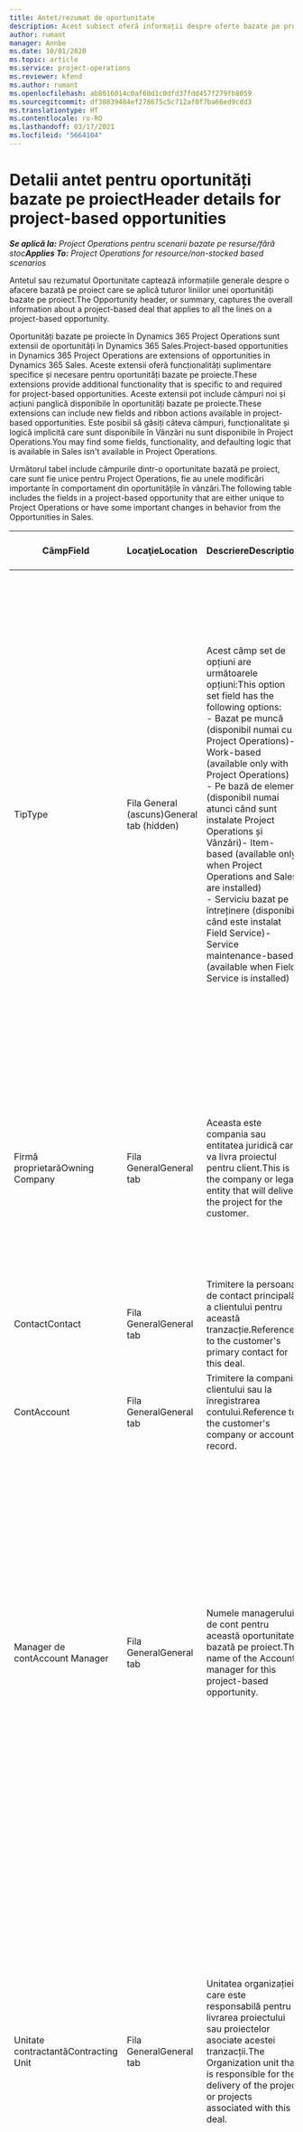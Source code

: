 ```yaml
---
title: Antet/rezumat de oportunitate
description: Acest subiect oferă informații despre oferte bazate pe proiecte și liniile de oportunitate bazate pe proiecte.
author: rumant
manager: Annbe
ms.date: 10/01/2020
ms.topic: article
ms.service: project-operations
ms.reviewer: kfend
ms.author: rumant
ms.openlocfilehash: ab8016014c0af60d1c0dfd37fdd457f279fb8059
ms.sourcegitcommit: df30839484ef278675c5c712af0f7ba66ed9cdd3
ms.translationtype: HT
ms.contentlocale: ro-RO
ms.lasthandoff: 03/17/2021
ms.locfileid: "5664104"
---
```

# <a name="header-details-for-project-based-opportunities"></a><span data-ttu-id="f51b0-103">Detalii antet pentru oportunități bazate pe proiect</span><span class="sxs-lookup"><span data-stu-id="f51b0-103">Header details for project-based opportunities</span></span>

<span data-ttu-id="f51b0-104">_**Se aplică la:** Project Operations pentru scenarii bazate pe resurse/fără stoc_</span><span class="sxs-lookup"><span data-stu-id="f51b0-104">_**Applies To:** Project Operations for resource/non-stocked based scenarios_</span></span>


<span data-ttu-id="f51b0-105">Antetul sau rezumatul Oportunitate captează informațiile generale despre o afacere bazată pe proiect care se aplică tuturor liniilor unei oportunități bazate pe proiect.</span><span class="sxs-lookup"><span data-stu-id="f51b0-105">The Opportunity header, or summary, captures the overall information about a project-based deal that applies to all the lines on a project-based opportunity.</span></span>

<span data-ttu-id="f51b0-106">Oportunități bazate pe proiecte în Dynamics 365 Project Operations sunt extensii de oportunități în Dynamics 365 Sales.</span><span class="sxs-lookup"><span data-stu-id="f51b0-106">Project-based opportunities in Dynamics 365 Project Operations are extensions of opportunities in Dynamics 365 Sales.</span></span> <span data-ttu-id="f51b0-107">Aceste extensii oferă funcționalități suplimentare specifice și necesare pentru oportunități bazate pe proiecte.</span><span class="sxs-lookup"><span data-stu-id="f51b0-107">These extensions provide additional functionality that is specific to and required for project-based opportunities.</span></span> <span data-ttu-id="f51b0-108">Aceste extensii pot include câmpuri noi și acțiuni panglică disponibile în oportunități bazate pe proiecte.</span><span class="sxs-lookup"><span data-stu-id="f51b0-108">These extensions can include new fields and ribbon actions available in project-based opportunities.</span></span> <span data-ttu-id="f51b0-109">Este posibil să găsiți câteva câmpuri, funcționalitate și logică implicită care sunt disponibile în Vânzări nu sunt disponibile în Project Operations.</span><span class="sxs-lookup"><span data-stu-id="f51b0-109">You may find some fields, functionality, and defaulting logic that is available in Sales isn't available in Project Operations.</span></span>

<span data-ttu-id="f51b0-110">Următorul tabel include câmpurile dintr-o oportunitate bazată pe proiect, care sunt fie unice pentru Project Operations, fie au unele modificări importante în comportament din oportunitățile în vânzări.</span><span class="sxs-lookup"><span data-stu-id="f51b0-110">The following table includes the fields in a project-based opportunity that are either unique to Project Operations or have some important changes in behavior from the Opportunities in Sales.</span></span>

| <span data-ttu-id="f51b0-111">**Câmp**</span><span class="sxs-lookup"><span data-stu-id="f51b0-111">**Field**</span></span> | <span data-ttu-id="f51b0-112">**Locaţie**</span><span class="sxs-lookup"><span data-stu-id="f51b0-112">**Location**</span></span> | <span data-ttu-id="f51b0-113">**Descriere**</span><span class="sxs-lookup"><span data-stu-id="f51b0-113">**Description**</span></span> | <span data-ttu-id="f51b0-114">**Impactul din aval**</span><span class="sxs-lookup"><span data-stu-id="f51b0-114">**Downstream impact**</span></span> |
| --- | --- | --- | --- |
| <span data-ttu-id="f51b0-115">Tip</span><span class="sxs-lookup"><span data-stu-id="f51b0-115">Type</span></span> | <span data-ttu-id="f51b0-116">Fila General (ascuns)</span><span class="sxs-lookup"><span data-stu-id="f51b0-116">General tab (hidden)</span></span> | <span data-ttu-id="f51b0-117">Acest câmp set de opțiuni are următoarele opțiuni:</span><span class="sxs-lookup"><span data-stu-id="f51b0-117">This option set field has the following options:</span></span></br><span data-ttu-id="f51b0-118">- Bazat pe muncă (disponibil numai cu Project Operations)</span><span class="sxs-lookup"><span data-stu-id="f51b0-118">- Work-based (available only with Project Operations)</span></span></br><span data-ttu-id="f51b0-119">- Pe bază de element (disponibil numai atunci când sunt instalate Project Operations și Vânzări)</span><span class="sxs-lookup"><span data-stu-id="f51b0-119">- Item-based (available only when Project Operations and Sales are installed)</span></span></br><span data-ttu-id="f51b0-120">- Serviciu bazat pe întreținere (disponibil când este instalat Field Service)</span><span class="sxs-lookup"><span data-stu-id="f51b0-120">- Service maintenance-based (available when Field Service is installed)</span></span> | <span data-ttu-id="f51b0-121">Când utilizați Project Operations, această valoare a câmpului este setată automat la **Bazat pe muncă** care clasifică oportunitatea ca fiind bazată pe proiect.</span><span class="sxs-lookup"><span data-stu-id="f51b0-121">When you use Project Operations, this field value is automatically set to **Work-based** which classifies the Opportunity as project-based.</span></span> <span data-ttu-id="f51b0-122">O oportunitate ar trebui să fie bazată pe proiect pentru a permite toate extensiile și funcționalitățile specifice proiectului în procesul de vânzare din aval pentru această ofertă.</span><span class="sxs-lookup"><span data-stu-id="f51b0-122">An Opportunity should be project-based to enable all project-specific extensions and functionality in the downstream sales process for this deal.</span></span> |
| <span data-ttu-id="f51b0-123">Firmă proprietară</span><span class="sxs-lookup"><span data-stu-id="f51b0-123">Owning Company</span></span> | <span data-ttu-id="f51b0-124">Fila General</span><span class="sxs-lookup"><span data-stu-id="f51b0-124">General tab</span></span> | <span data-ttu-id="f51b0-125">Aceasta este compania sau entitatea juridică care va livra proiectul pentru client.</span><span class="sxs-lookup"><span data-stu-id="f51b0-125">This is the company or legal entity that will deliver the project for the customer.</span></span> | <span data-ttu-id="f51b0-126">Aceste informații despre câmp vor fi copiate în câmpul corespunzător din Oferta de proiect care este creată din această oportunitate.</span><span class="sxs-lookup"><span data-stu-id="f51b0-126">This field information will be copied to the corresponding field on the Project quote that is created from this Opportunity.</span></span> |
| <span data-ttu-id="f51b0-127">Contact</span><span class="sxs-lookup"><span data-stu-id="f51b0-127">Contact</span></span> | <span data-ttu-id="f51b0-128">Fila General</span><span class="sxs-lookup"><span data-stu-id="f51b0-128">General tab</span></span> | <span data-ttu-id="f51b0-129">Trimitere la persoana de contact principală a clientului pentru această tranzacție.</span><span class="sxs-lookup"><span data-stu-id="f51b0-129">Reference to the customer's primary contact for this deal.</span></span> | |
| <span data-ttu-id="f51b0-130">Cont</span><span class="sxs-lookup"><span data-stu-id="f51b0-130">Account</span></span> | <span data-ttu-id="f51b0-131">Fila General</span><span class="sxs-lookup"><span data-stu-id="f51b0-131">General tab</span></span> | <span data-ttu-id="f51b0-132">Trimitere la compania clientului sau la înregistrarea contului.</span><span class="sxs-lookup"><span data-stu-id="f51b0-132">Reference to the customer's company or account record.</span></span> | |
| <span data-ttu-id="f51b0-133">Manager de cont</span><span class="sxs-lookup"><span data-stu-id="f51b0-133">Account Manager</span></span> | <span data-ttu-id="f51b0-134">Fila General</span><span class="sxs-lookup"><span data-stu-id="f51b0-134">General tab</span></span> | <span data-ttu-id="f51b0-135">Numele managerului de cont pentru această oportunitate bazată pe proiect.</span><span class="sxs-lookup"><span data-stu-id="f51b0-135">The name of the Account manager for this project-based opportunity.</span></span> | <span data-ttu-id="f51b0-136">Managerul de cont este responsabil pentru gestionarea relației cu clientul prin finalizarea acestui proiect.</span><span class="sxs-lookup"><span data-stu-id="f51b0-136">The Account manager is responsible for managing the relationship with the customer through the completion of this project.</span></span> <span data-ttu-id="f51b0-137">Pe baza înregistrării resursei rezervabile legată de Managerul de cont, unitatea contractantă este implicită.</span><span class="sxs-lookup"><span data-stu-id="f51b0-137">Based on the bookable resource record tied to the Account manager, the contracting unit is defaulted.</span></span> |
| <span data-ttu-id="f51b0-138">Unitate contractantă</span><span class="sxs-lookup"><span data-stu-id="f51b0-138">Contracting Unit</span></span> | <span data-ttu-id="f51b0-139">Fila General</span><span class="sxs-lookup"><span data-stu-id="f51b0-139">General tab</span></span> | <span data-ttu-id="f51b0-140">Unitatea organizației care este responsabilă pentru livrarea proiectului sau proiectelor asociate acestei tranzacții.</span><span class="sxs-lookup"><span data-stu-id="f51b0-140">The Organization unit that is responsible for the delivery of the project or projects associated with this deal.</span></span> | <span data-ttu-id="f51b0-141">Unitatea contractantă este divizia companiei care va finaliza proiectele după încheierea tranzacției.</span><span class="sxs-lookup"><span data-stu-id="f51b0-141">The contracting unit is the division of the company that will complete the project(s) after the deal is closed.</span></span> <span data-ttu-id="f51b0-142">Fiecare unitate contractantă are o monedă, iar această monedă este utilizată pentru a raporta costurile estimate și reale suportate în timpul proiectului.</span><span class="sxs-lookup"><span data-stu-id="f51b0-142">Every contracting unit has a currency, and this currency is used to report estimated and actual costs incurred during the project.</span></span> |

<span data-ttu-id="f51b0-143">Pentru toate celelalte câmpuri și secțiuni de pe fila **Rezumat** a oportunității, consultați [Creați sau editați oportunități (Vânzări și Hub de vânzări)](https://docs.microsoft.com/dynamics365/sales-enterprise/create-edit-opportunity-sales).</span><span class="sxs-lookup"><span data-stu-id="f51b0-143">For all the other fields and sections on the **Summary** tab of the opportunity, see [Create or edit opportunities (Sales and Sales hub)](https://docs.microsoft.com/dynamics365/sales-enterprise/create-edit-opportunity-sales).</span></span>


[!INCLUDE[footer-include](../includes/footer-banner.md)]
